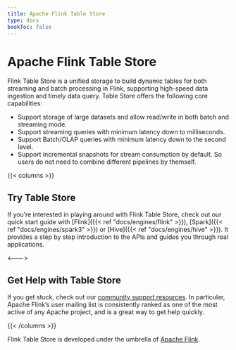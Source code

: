 ```yaml
---
title: Apache Flink Table Store
type: docs
bookToc: false
---
```

<!--
Licensed to the Apache Software Foundation (ASF) under one
or more contributor license agreements.  See the NOTICE file
distributed with this work for additional information
regarding copyright ownership.  The ASF licenses this file
to you under the Apache License, Version 2.0 (the
"License"); you may not use this file except in compliance
with the License.  You may obtain a copy of the License at

  http://www.apache.org/licenses/LICENSE-2.0

Unless required by applicable law or agreed to in writing,
software distributed under the License is distributed on an
"AS IS" BASIS, WITHOUT WARRANTIES OR CONDITIONS OF ANY
KIND, either express or implied.  See the License for the
specific language governing permissions and limitations
under the License.
-->

# Apache Flink Table Store

Flink Table Store is a unified storage to build dynamic tables for both streaming and
batch processing in Flink, supporting high-speed data ingestion and timely data query.
Table Store offers the following core capabilities:
- Support storage of large datasets and allow read/write in both batch and streaming mode.
- Support streaming queries with minimum latency down to milliseconds.
- Support Batch/OLAP queries with minimum latency down to the second level.
- Support incremental snapshots for stream consumption by default. So users do not need to combine different pipelines by themself.

{{< columns >}}
## Try Table Store

If you’re interested in playing around with Flink Table Store, check out our
quick start guide with [Flink]({{< ref "docs/engines/flink" >}}), [Spark]({{< ref "docs/engines/spark3" >}}) or [Hive]({{< ref "docs/engines/hive" >}}). It provides a step by
step introduction to the APIs and guides you through real applications.

<--->

## Get Help with Table Store

If you get stuck, check out our [community support
resources](https://flink.apache.org/community.html). In particular, Apache
Flink’s user mailing list is consistently ranked as one of the most active of
any Apache project, and is a great way to get help quickly.

{{< /columns >}}

Flink Table Store is developed under the umbrella of
[Apache Flink](https://flink.apache.org/).
